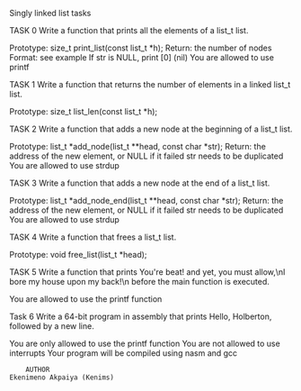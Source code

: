 Singly linked list tasks

TASK 0
Write a function that prints all the elements of a list_t list.

Prototype: size_t print_list(const list_t *h);
Return: the number of nodes
Format: see example
If str is NULL, print [0] (nil)
You are allowed to use printf

TASK 1
Write a function that returns the number of elements in a linked list_t list.

Prototype: size_t list_len(const list_t *h);

TASK 2
Write a function that adds a new node at the beginning of a list_t list.

Prototype: list_t *add_node(list_t **head, const char *str);
Return: the address of the new element, or NULL if it failed
str needs to be duplicated
You are allowed to use strdup

TASK 3
Write a function that adds a new node at the end of a list_t list.

Prototype: list_t *add_node_end(list_t **head, const char *str);
Return: the address of the new element, or NULL if it failed
str needs to be duplicated
You are allowed to use strdup

TASK 4
Write a function that frees a list_t list.

Prototype: void free_list(list_t *head);

TASK 5
Write a function that prints You're beat! and yet, you must allow,\nI bore my house upon my back!\n before the main function is executed.

You are allowed to use the printf function

Task 6
Write a 64-bit program in assembly that prints Hello, Holberton, followed by a new line.

You are only allowed to use the printf function
You are not allowed to use interrupts
Your program will be compiled using nasm and gcc




		AUTHOR
	Ekenimeno Akpaiya (Kenims)
